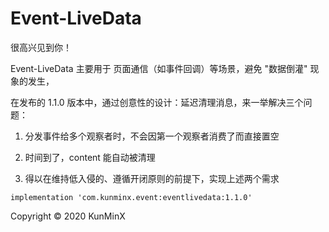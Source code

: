 # Event-LiveData

很高兴见到你！

Event-LiveData 主要用于 页面通信（如事件回调）等场景，避免 "数据倒灌" 现象的发生，

在发布的 1.1.0 版本中，通过创意性的设计：延迟清理消息，来一举解决三个问题：

1. 分发事件给多个观察者时，不会因第一个观察者消费了而直接置空

2. 时间到了，content 能自动被清理

3. 得以在维持低入侵的、遵循开闭原则的前提下，实现上述两个需求

`implementation 'com.kunminx.event:eventlivedata:1.1.0'`


Copyright © 2020 KunMinX
